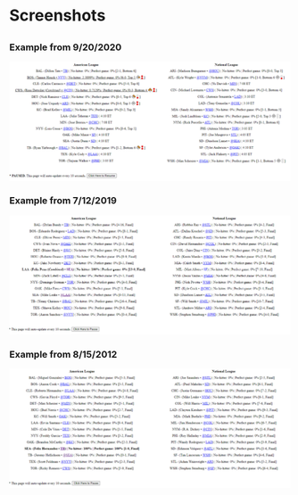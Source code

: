 # Screenshots
## 
### Example from 9/20/2020
![](./screenshots/92020201.PNG)

### Example from 7/12/2019
![](./screenshots/71220191.PNG)

### Example from 8/15/2012
![](./screenshots/81520121.PNG)